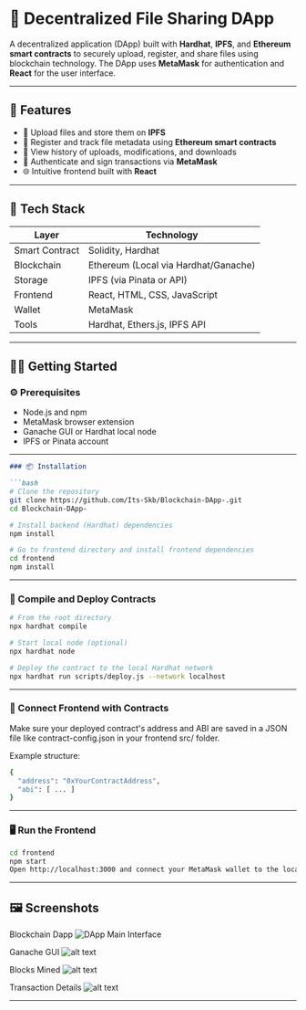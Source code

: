 # 🔐 Decentralized File Sharing DApp

A decentralized application (DApp) built with **Hardhat**, **IPFS**, and **Ethereum smart contracts** to securely upload, register, and share files using blockchain technology. The DApp uses **MetaMask** for authentication and **React** for the user interface.

---

## 🚀 Features

- 🔗 Upload files and store them on **IPFS**
- 📝 Register and track file metadata using **Ethereum smart contracts**
- 🧾 View history of uploads, modifications, and downloads
- 🦊 Authenticate and sign transactions via **MetaMask**
- 🌐 Intuitive frontend built with **React**

---

## 🧰 Tech Stack

| Layer        | Technology                      |
|--------------|----------------------------------|
| Smart Contract | Solidity, Hardhat              |
| Blockchain    | Ethereum (Local via Hardhat/Ganache) |
| Storage       | IPFS (via Pinata or API)        |
| Frontend      | React, HTML, CSS, JavaScript    |
| Wallet        | MetaMask                        |
| Tools         | Hardhat, Ethers.js, IPFS API    |

---

## 🧑‍💻 Getting Started

### ⚙️ Prerequisites

- Node.js and npm
- MetaMask browser extension
- Ganache GUI or Hardhat local node
- IPFS or Pinata account

---

```markdown
### 📦 Installation

```bash
# Clone the repository
git clone https://github.com/Its-Skb/Blockchain-DApp-.git
cd Blockchain-DApp-

# Install backend (Hardhat) dependencies
npm install

# Go to frontend directory and install frontend dependencies
cd frontend
npm install
```

---

### 🔨 Compile and Deploy Contracts

```bash
# From the root directory
npx hardhat compile

# Start local node (optional)
npx hardhat node

# Deploy the contract to the local Hardhat network
npx hardhat run scripts/deploy.js --network localhost
```

---

### 🧬 Connect Frontend with Contracts
Make sure your deployed contract's address and ABI are saved in a JSON file like contract-config.json in your frontend src/ folder.

Example structure:
```bash
{
  "address": "0xYourContractAddress",
  "abi": [ ... ]
}
```

---

### 🖥️ Run the Frontend

```bash
cd frontend
npm start
Open http://localhost:3000 and connect your MetaMask wallet to the local network.
```

---

## 🖼️ Screenshots
Blockchain Dapp
![DApp Main Interface](image.png)

Ganache GUI
![alt text](image-1.png)

Blocks Mined
![alt text](image-2.png)

Transaction Details
![alt text](image-3.png)

---